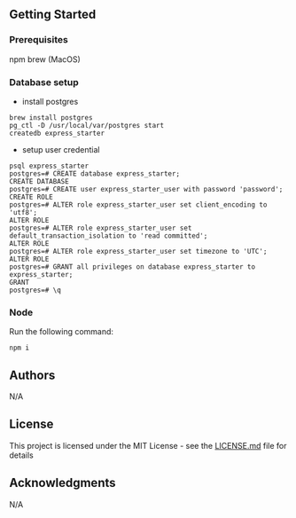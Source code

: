 ## Getting Started

### Prerequisites
npm
brew (MacOS)

### Database setup
* install postgres
```
brew install postgres
pg_ctl -D /usr/local/var/postgres start
createdb express_starter
```

* setup user credential
```
psql express_starter
postgres=# CREATE database express_starter;
CREATE DATABASE
postgres=# CREATE user express_starter_user with password 'password';
CREATE ROLE
postgres=# ALTER role express_starter_user set client_encoding to 'utf8';
ALTER ROLE
postgres=# ALTER role express_starter_user set default_transaction_isolation to 'read committed';
ALTER ROLE
postgres=# ALTER role express_starter_user set timezone to 'UTC';
ALTER ROLE
postgres=# GRANT all privileges on database express_starter to express_starter;
GRANT
postgres=# \q
```

### Node

Run the following command:

```
npm i
```

## Authors

N/A

## License

This project is licensed under the MIT License - see the [LICENSE.md](LICENSE.md) file for details

## Acknowledgments

N/A
